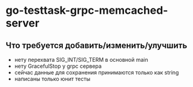 # go-testtask-grpc-memcached-server

## Что требуется добавить/изменить/улучшить
- нету перехвата SIG_INT/SIG_TERM в основной main  
- нету GracefulStop у grpc сервера  
- сейчас данные для сохранения принимаются только как string  
- написаны только юнит тесты  

